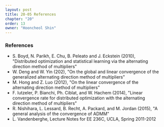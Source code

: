 ```yaml
---
layout: post
title: 20-05 References
chapter: "20"
order: 13
owner: "Hooncheol Shin"
---
```


### References

* S. Boyd, N. Parikh, E. Chu, B. Peleato and J. Eckstein (2010), "Distributed optimization and statistical learning via the alternating direction method of multipliers"
* W. Deng and W. Yin (202), "On the global and linear convergence of the generalized alternating direction method of multipliers"
* M. Hong and Z. Luo (2012), "On  the linear convergence of the alternating direction  method of multipliers"
* F. lutzeler, P. Bianchi, Ph. Ciblat, and W. Hachem (2014), "Linear convergence rate for distributed optimization with the alternating direction method of multipliers"
* R. Nishihara, L. Lessard, B.  Recht, A. Packard, and M. Jordan (2015), "A general analysis of the convergence of ADMM"
* L. Vandenberghe, Lecture Notes for EE 236C, UCLA, Spring 2011-2012
